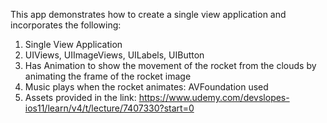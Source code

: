 This app demonstrates how to create a single view application and incorporates the following:
1. Single View Application
2. UIViews, UIImageViews, UILabels, UIButton
3. Has Animation to show the movement of the rocket from the clouds by animating the frame of the rocket image
4. Music plays when the rocket animates: AVFoundation used
5. Assets provided in the link: https://www.udemy.com/devslopes-ios11/learn/v4/t/lecture/7407330?start=0
